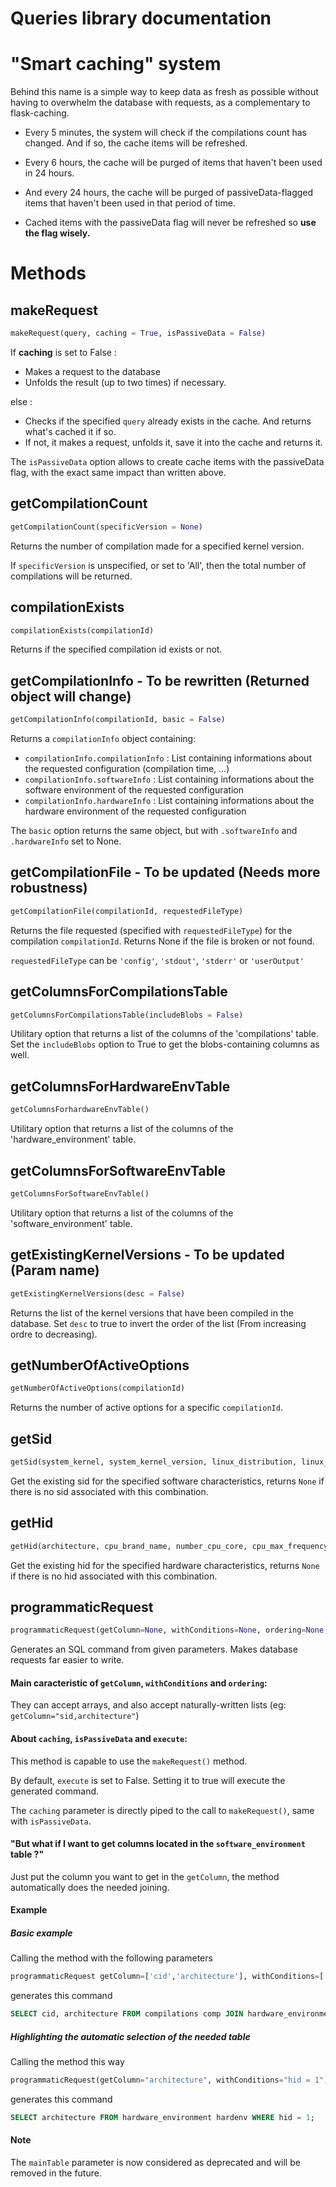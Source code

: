 # Queries library documentation
# "Smart caching" system
Behind this name is a simple way to keep data as fresh as possible without having to overwhelm the database with requests, as a complementary to flask-caching.

+ Every 5 minutes, the system will check if the compilations count has changed. And if so, the cache items will be refreshed.

+ Every 6 hours, the cache will be purged of items that haven't been used in 24 hours.

+ And every 24 hours, the cache will be purged of passiveData-flagged items that haven't been used in that period of time.

+ Cached items with the passiveData flag will never be refreshed so **use the flag wisely.**


# Methods
## makeRequest
```python
makeRequest(query, caching = True, isPassiveData = False)
```

If **caching** is set to False :

+ Makes a request to the database
+ Unfolds the result (up to two times) if necessary.

else :

+ Checks if the specified `query` already exists in the cache. And returns what's cached it if so.
+ If not, it makes a request, unfolds it, save it into the cache and returns it.


The `isPassiveData` option allows to create cache items with the passiveData flag, with the exact same impact than written above.

## getCompilationCount
```python
getCompilationCount(specificVersion = None)
```

Returns the number of compilation made for a specified kernel version.

If `specificVersion` is unspecified, or set to 'All', then the total number of compilations will be returned.

## compilationExists
```python
compilationExists(compilationId)
```

Returns if the specified compilation id exists or not.

## getCompilationInfo - To be rewritten (Returned object will change)
```python
getCompilationInfo(compilationId, basic = False)
```

Returns a `compilationInfo` object containing:
+ `compilationInfo.compilationInfo` : List containing informations about the requested configuration (compilation time, ...)
+ `compilationInfo.softwareInfo` : List containing informations about the software environment of the requested configuration
+ `compilationInfo.hardwareInfo` : List containing informations about the hardware environment of the requested configuration

The `basic` option returns the same object, but with `.softwareInfo` and `.hardwareInfo` set to None.

## getCompilationFile - To be updated (Needs more robustness)
```python
getCompilationFile(compilationId, requestedFileType)
```

Returns the file requested (specified with `requestedFileType`) for the compilation `compilationId`. Returns None if the file is broken or not found.

 `requestedFileType` can be `'config'`, `'stdout'`, `'stderr'` or `'userOutput'`
 
## getColumnsForCompilationsTable
```python
getColumnsForCompilationsTable(includeBlobs = False)
```

Utilitary option that returns a list of the columns of the 'compilations' table.
Set the `includeBlobs` option to True to get the blobs-containing columns as well.

## getColumnsForHardwareEnvTable
```python
getColumnsForhardwareEnvTable()
```

Utilitary option that returns a list of the columns of the 'hardware_environment' table.

## getColumnsForSoftwareEnvTable
```python
getColumnsForSoftwareEnvTable()
```

Utilitary option that returns a list of the columns of the 'software_environment' table.

## getExistingKernelVersions - To be updated (Param name)
```python
getExistingKernelVersions(desc = False)
```

Returns the list of the kernel versions that have been compiled in the database.
Set `desc` to true to invert the order of the list (From increasing ordre to decreasing).

## getNumberOfActiveOptions
```python
getNumberOfActiveOptions(compilationId)
```
Returns the number of active options for a specific `compilationId`.

## getSid
```python
getSid(system_kernel, system_kernel_version, linux_distribution, linux_distribution_version, gcc_version, libc_version, tuxml_version)
```
Get the existing sid for the specified software characteristics, returns `None` if there is no sid associated with this combination.

## getHid
```python
getHid(architecture, cpu_brand_name, number_cpu_core, cpu_max_frequency, ram_size, mechanical_disk)
```
Get the existing hid for the specified hardware characteristics, returns `None` if there is no hid associated with this combination.

## programmaticRequest
```python
programmaticRequest(getColumn=None, withConditions=None, ordering=None, limit:int=None, offset:int=None, mainTable='compilations comp',isPassiveData = False, useORConditionalOperator = False, caching=True, execute=False))
```

Generates an SQL command from given parameters. Makes database requests far easier to write.

#### Main caracteristic of `getColumn`, `withConditions` and `ordering`:
They can accept arrays, and  also accept naturally-written lists (eg: `getColumn="sid,architecture"`)

#### About `caching`, `isPassiveData` and `execute`:
This method is capable to use the `makeRequest()` method.

By default, `execute` is set to False. Setting it to true will execute the generated command. 

The `caching` parameter is directly piped to the call to `makeRequest()`, same with `isPassiveData`.

#### "But what if I want to get columns located in the `software_environment` table ?"
Just put the column you want to get in the `getColumn`, the method automatically does the needed joining.

#### Example
##### Basic example
Calling the method with the following parameters
```python
programmaticRequest getColumn=['cid','architecture'], withConditions=['cid > 100000','cid < 100010'])
```

generates this command
```sql
SELECT cid, architecture FROM compilations comp JOIN hardware_environment hardenv ON comp.hid = hardenv.hid WHERE cid > 100000 AND cid <100010;
```

##### Highlighting the automatic selection of the needed table

Calling the method this way
```python
programmaticRequest(getColumn="architecture", withConditions="hid = 1")
```

generates this command
```sql
SELECT architecture FROM hardware_environment hardenv WHERE hid = 1;
```



#### Note 
The `mainTable` parameter is now considered as deprecated and will be removed in the future.
